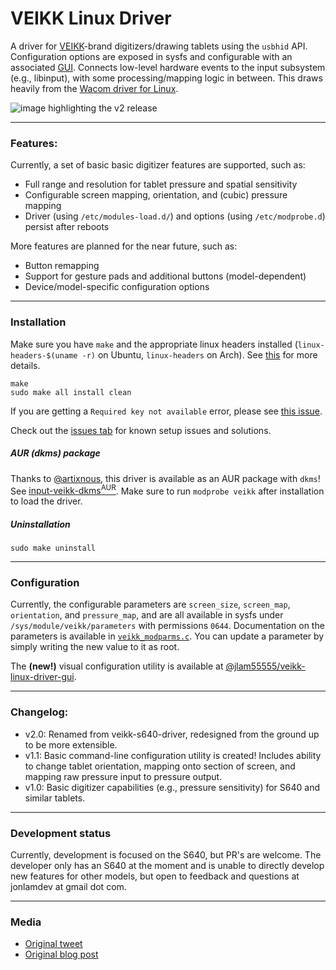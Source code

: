 # VEIKK Linux Driver
A driver for [VEIKK][0]-brand digitizers/drawing tablets using the `usbhid` API.
Configuration options are exposed in sysfs and configurable with an associated
[GUI][10]. Connects low-level hardware events to the input subsystem (e.g.,
libinput), with some processing/mapping logic in between. This draws heavily 
from the [Wacom driver for Linux][1].

![image highlighting the v2 release][11]

---

### Features:
Currently, a set of basic basic digitizer features are supported, such as:
- Full range and resolution for tablet pressure and spatial sensitivity
- Configurable screen mapping, orientation, and (cubic) pressure mapping
- Driver (using `/etc/modules-load.d/`) and options (using `/etc/modprobe.d`)
  persist after reboots

More features are planned for the near future, such as:
- Button remapping
- Support for gesture pads and additional buttons (model-dependent)
- Device/model-specific configuration options

---

### Installation
Make sure you have `make` and the appropriate linux headers installed 
(`linux-headers-$(uname -r)` on Ubuntu, `linux-headers` on Arch). See [this][4]
for more details.

    make
    sudo make all install clean
    
If you are getting a `Required key not available` error, please see
[this issue][6].

Check out the [issues tab][5] for known setup issues and solutions.

##### AUR (dkms) package
Thanks to [@artixnous][7], this driver is available as an AUR package with
`dkms`! See [input-veikk-dkms<sup>AUR</sup>][8]. Make sure to run
`modprobe veikk` after installation to load the driver.

##### Uninstallation
    sudo make uninstall
        
---

### Configuration
Currently, the configurable parameters are `screen_size`, `screen_map`,
`orientation`, and `pressure_map`, and are all available in sysfs under
`/sys/module/veikk/parameters` with permissions `0644`. Documentation on the
parameters is available in [`veikk_modparms.c`][9]. You can update a parameter
by simply writing the new value to it as root.

The **(new!)** visual configuration utility is available at
[@jlam55555/veikk-linux-driver-gui][10].

---

### Changelog:
- v2.0: Renamed from veikk-s640-driver, redesigned from the ground up to be more
    extensible.
- v1.1: Basic command-line configuration utility is created! Includes ability to
    change tablet orientation, mapping onto section of screen, and mapping raw 
    pressure input to pressure output.
- v1.0: Basic digitizer capabilities (e.g., pressure sensitivity) for S640 and
    similar tablets.
    
---

### Development status
Currently, development is focused on the S640, but PR's are welcome. The
developer only has an S640 at the moment and is unable to directly develop new
features for other models, but open to feedback and questions at jonlamdev
at gmail dot com.

---

### Media
- [Original tweet][2]
- [Original blog post][3]
    
[0]: https://www.veikk.com/
[1]: https://github.com/torvalds/linux/blob/master/drivers/hid/wacom_wac.c
[2]: https://twitter.com/jlam55555/status/1138285016209854464?s=20
[3]: http://eis.jonlamdev.com/posts/on-developing-a-linux-driver
[4]: https://askubuntu.com/questions/554624/how-to-resolve-the-lib-modules-3-13-0-27-generic-build-no-such-file-or-direct
[5]: https://github.com/jlam55555/veikk-s640-driver/issues
[6]: https://github.com/jlam55555/veikk-linux-driver/issues/3
[7]: https://github.com/artixnous
[8]: https://aur.archlinux.org/packages/input-veikk-dkms/
[9]: ./veikk_modparms.c
[10]: https://github.com/jlam55555/veikk-linux-driver-gui
[11]: https://i.imgur.com/Mug8gRn.jpg